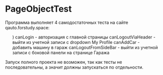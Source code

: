 # PageObjectTest
 Программа выполняет 4 самодостаточных теста на сайте qauto.forstudy.space:
 <ul>
  <l1>) canLogin - авторизация с главной страницы</li>
 <l1>canLogoutViaHeader - выйти из учетной записи с dropdown My Profile</li>
 <l1>canAddCar - добавить машину в гараж</li>
 <l1>canLogoutFromSideBar - выйти из учетной записи с боковой панели на странице Гаража</li>
  </ul>
  Запуск полного проекта не возможен, так как тесты не последовательны, а значит должны запускаться по отдельности. 
